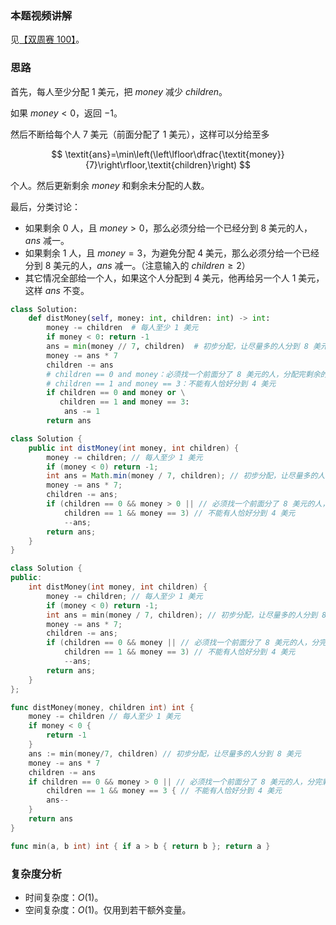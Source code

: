 ### 本题视频讲解

见[【双周赛 100】](https://www.bilibili.com/video/BV1WM411H7UE/)。

### 思路

首先，每人至少分配 $1$ 美元，把 $\textit{money}$ 减少 $\textit{children}$。

如果 $\textit{money}<0$，返回 $-1$。

然后不断给每个人 $7$ 美元（前面分配了 $1$ 美元），这样可以分给至多

$$
\textit{ans}=\min\left(\left\lfloor\dfrac{\textit{money}}{7}\right\rfloor,\textit{children}\right)
$$

个人。然后更新剩余 $\textit{money}$ 和剩余未分配的人数。

最后，分类讨论：

- 如果剩余 $0$ 人，且 $\textit{money}>0$，那么必须分给一个已经分到 $8$ 美元的人，$\textit{ans}$ 减一。
- 如果剩余 $1$ 人，且 $\textit{money}=3$，为避免分配 $4$ 美元，那么必须分给一个已经分到 $8$ 美元的人，$\textit{ans}$ 减一。（注意输入的 $\textit{children}\ge 2$）
- 其它情况全部给一个人，如果这个人分配到 $4$ 美元，他再给另一个人 $1$ 美元，这样 $\textit{ans}$ 不变。

```py [sol1-Python3]
class Solution:
    def distMoney(self, money: int, children: int) -> int:
        money -= children  # 每人至少 1 美元
        if money < 0: return -1
        ans = min(money // 7, children)  # 初步分配，让尽量多的人分到 8 美元
        money -= ans * 7
        children -= ans
        # children == 0 and money：必须找一个前面分了 8 美元的人，分配完剩余的钱
        # children == 1 and money == 3：不能有人恰好分到 4 美元
        if children == 0 and money or \
           children == 1 and money == 3:
            ans -= 1
        return ans
```

```java [sol1-Java]
class Solution {
    public int distMoney(int money, int children) {
        money -= children; // 每人至少 1 美元
        if (money < 0) return -1;
        int ans = Math.min(money / 7, children); // 初步分配，让尽量多的人分到 8 美元
        money -= ans * 7;
        children -= ans;
        if (children == 0 && money > 0 || // 必须找一个前面分了 8 美元的人，分完剩余的钱
            children == 1 && money == 3) // 不能有人恰好分到 4 美元
            --ans;
        return ans;
    }
}
```

```cpp [sol1-C++]
class Solution {
public:
    int distMoney(int money, int children) {
        money -= children; // 每人至少 1 美元
        if (money < 0) return -1;
        int ans = min(money / 7, children); // 初步分配，让尽量多的人分到 8 美元
        money -= ans * 7;
        children -= ans;
        if (children == 0 && money || // 必须找一个前面分了 8 美元的人，分完剩余的钱
            children == 1 && money == 3) // 不能有人恰好分到 4 美元
            --ans;
        return ans;
    }
};
```

```go [sol1-Go]
func distMoney(money, children int) int {
	money -= children // 每人至少 1 美元
	if money < 0 {
		return -1
	}
	ans := min(money/7, children) // 初步分配，让尽量多的人分到 8 美元
	money -= ans * 7
	children -= ans
	if children == 0 && money > 0 || // 必须找一个前面分了 8 美元的人，分完剩余的钱
		children == 1 && money == 3 { // 不能有人恰好分到 4 美元
		ans--
	}
	return ans
}

func min(a, b int) int { if a > b { return b }; return a }
```

### 复杂度分析

- 时间复杂度：$O(1)$。
- 空间复杂度：$O(1)$。仅用到若干额外变量。
